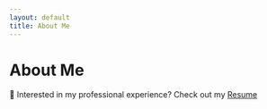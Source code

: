 ```yaml
---
layout: default
title: About Me
---
```

# About Me

📄 Interested in my professional experience? Check out my [Resume](https://mickcecil.com/resume/)